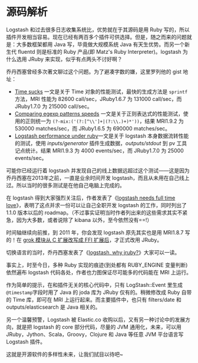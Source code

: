 # 源码解析

Logstash 和过去很多日志收集系统比，优势就在于其源码是用 Ruby 写的，所以插件开发相当容易。现在已经有两百多个插件可供选择。但是，随之而来的问题就是：大多数框架都用 Java 写，毕竟做大规模系统 Java 有天生优势。而另一个新生代 fluentd 则是标准的 Ruby 产品(即 Matz's Ruby Interpreter)。logstash 为什么选用 JRuby 来实现，似乎有点两头不讨好啊？

乔丹西塞曾经多次著文聊过这个问题。为了避凑字数的嫌，这里罗列他的 gist 地址：

* [Time sucks](https://gist.github.com/jordansissel/2929216) 一文是关于 Time 对象的性能测试，最快的生成方法是 `sprintf` 方法，MRI 性能为 82600 call/sec，JRuby1.6.7 为 131000 call/sec，而 JRuby1.7.0 为 215000 call/sec。
* [Comparing egexp patterns speeds](https://gist.github.com/jordansissel/1491302)
 一文是关于正则表达式的性能测试，使用的正则统一为 `(?-mix:('(?:[^\\']+|(?:\\.)+)*'))`，结果 MRI1.9.2 为 530000 matches/sec，而 JRuby1.6.5 为 690000 matches/sec。
* [Logstash performance under ruby](https://gist.github.com/jordansissel/4171039)一文是关于 logstash 本身数据流转性能的测试，使用 *inputs/generator* 插件生成数据，*outputs/stdout* 到 pv 工具记点统计。结果 MRI1.9.3 为 4000 events/sec，而 JRuby1.7.0 为 25000 events/sec。

可能你已经运行着 logstash 并发现自己的线上数据远超过这个测试——这是因为乔丹西塞在2013年之前，一直是业余时间开发 logstash，而且从未用在自己线上过。所以当时的很多测试是在他自己电脑上完成的。

在 logstash 得到大家强烈关注后，作者发表了《[logstash needs full time love](https://gist.github.com/jordansissel/3088552)》，表明了这点并求一份可以让自己全职开发 logstash 的工作，同时列出了1.1.0 版本以后的 roadmap。（不过事实证明当时作者列出来的这些需求其实不紧急，因为大多数，或者说除了 kibana 以外，至今依然没有==!）

时间轴继续向前推，到 2011 年，你会发现 logstash 原先其实也是用 MRI1.8.7 写的！在 [grok 模块从 C 扩展改写成 FFI 扩展后](https://code.google.com/p/logstash/issues/detail?id=37)，才正式改用 JRuby。

切换语言的当时，乔丹西塞发表了《[logstash, why jruby?](https://gist.github.com/jordansissel/978956)》大家可以一读。

事实上，时至今日，多种 Ruby 实现的痕迹(到处都有 RUBY_ENGINE 变量判断)依然遍布 logstash 代码各处，作者也力图保证尽可能多的代码能在 MRI 上运行。

作为简单的提示，在和插件无关的核心代码中，只有 LogStash::Event 里生成 `@timestamp`字段时用了 Java 的 joda 库为 JRuby 仅有的。稍微修改成 Ruby 自带的 Time 库，即可在 MRI 上运行起来。而主要插件中，也只有 filters/date 和 outputs/elasticsearch 是 Java 相关的。

另一个温馨预警，Logstash 被 Elastic.co 收购以后，又有另一种讨论中的发展方向，就是把 logstash 的 core 部分代码，尽量的 JVM 通用化，未来，可以用 JRuby，Jython、Scala，Groovy，Clojure 和 Java 等任意 JVM 平台语言写 Logstash 插件。

这就是开源软件的多样性未来，让我们拭目以待吧~
